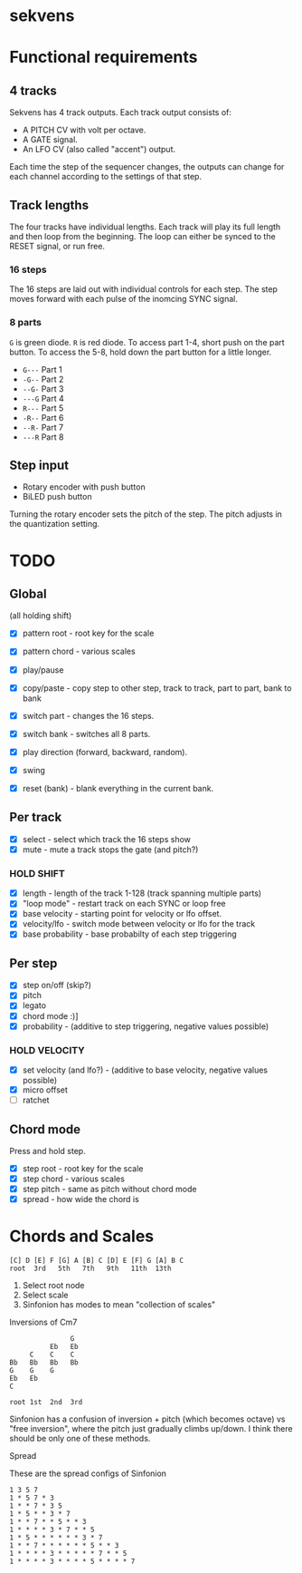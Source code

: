sekvens
=======

# Functional requirements

## 4 tracks

Sekvens has 4 track outputs. Each track output consists of:

* A PITCH CV with volt per octave.
* A GATE signal.
* An LFO CV (also called "accent") output.

Each time the step of the sequencer changes, the outputs can change for each channel according to the settings of that step.

## Track lengths

The four tracks have individual lengths. Each track will play its full length and then loop from the beginning. The loop can either be synced to the RESET signal, or run free.

### 16 steps

The 16 steps are laid out with individual controls for each step. The step moves forward with each pulse of the inomcing SYNC signal.

### 8 parts

`G` is green diode. `R` is red diode. To access part 1-4, short push on the part button. To access the 5-8, hold down the part button for a little longer.

  * `G---` Part 1
  * `-G--` Part 2
  * `--G-` Part 3
  * `---G` Part 4
  * `R---` Part 5
  * `-R--` Part 6
  * `--R-` Part 7
  * `---R` Part 8

## Step input

* Rotary encoder with push button
* BiLED push button

Turning the rotary encoder sets the pitch of the step. The pitch adjusts in the quantization setting.

# TODO

## Global

(all holding shift)

  * [x] pattern root - root key for the scale
  * [x] pattern chord - various scales
  * [x] play/pause
  * [x] copy/paste - copy step to other step, track to track, part to part, bank to bank
  * [x] switch part - changes the 16 steps.
  * [x] switch bank - switches all 8 parts.
  * [x] play direction (forward, backward, random).
  * [x] swing

  * [x] reset (bank) - blank everything in the current bank.

## Per track

  * [x] select - select which track the 16 steps show
  * [x] mute - mute a track stops the gate (and pitch?)

### HOLD SHIFT

  * [x] length - length of the track 1-128 (track spanning multiple parts)
  * [x] "loop mode" - restart track on each SYNC or loop free
  * [x] base velocity - starting point for velocity or lfo offset.
  * [x] velocity/lfo - switch mode between velocity or lfo for the track
  * [x] base probability - base probabilty of each step triggering

## Per step

  * [x] step on/off (skip?)
  * [x] pitch
  * [x] legato
  * [x] chord mode :)]
  * [x] probability - (additive to step triggering, negative values possible)

### HOLD VELOCITY

  * [x] set velocity (and lfo?) - (additive to base velocity, negative values possible)
  * [x] micro offset
  * [ ] ratchet

## Chord mode

Press and hold step.

  * [x] step root - root key for the scale
  * [x] step chord - various scales
  * [x] step pitch - same as pitch without chord mode
  * [x] spread - how wide the chord is

# Chords and Scales

```
[C] D [E] F [G] A [B] C [D] E [F] G [A] B C
root  3rd   5th   7th   9th   11th  13th
```

1. Select root node
2. Select scale
  3. Sinfonion has modes to mean "collection of scales"

Inversions of Cm7

```
               G
          Eb   Eb
     C    C    C
Bb   Bb   Bb   Bb
G    G    G
Eb   Eb
C

root 1st  2nd  3rd
```

Sinfonion has a confusion of inversion + pitch (which becomes octave)
vs "free inversion", where the pitch just gradually climbs up/down.
I think there should be only one of these methods.

Spread

These are the spread configs of Sinfonion

```
1 3 5 7
1 * 5 7 * 3
1 * * 7 * 3 5
1 * 5 * * 3 * 7
1 * * 7 * * 5 * * 3
1 * * * * 3 * 7 * * 5
1 * 5 * * * * * * 3 * 7
1 * * 7 * * * * * * 5 * * 3
1 * * * * 3 * * * * * 7 * * 5
1 * * * * 3 * * * * 5 * * * * 7
```
